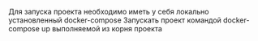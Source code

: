 Для запуска проекта необходимо иметь у себя локально установленный docker-compose
Запускать проект командой docker-compose up выполняемой из корня проекта
